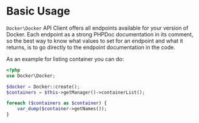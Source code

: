 # Basic Usage

`Docker\Docker` API Client offers all endpoints available for your version of Docker. Each endpoint as a strong PHPDoc
documentation in its comment, so the best way to know what values to set for an endpoint and what it returns, is to go
directly to the endpoint documentation in the code.

As an example for listing container you can do:

```php
<?php
use Docker\Docker;

$docker = Docker::create();
$containers = $this->getManager()->containerList();

foreach ($containers as $container) {
    var_dump($container->getNames());
}
```
